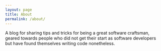```yaml
---
layout: page
title: About
permalink: /about/
---
```


A blog for sharing tips and tricks for being a great software craftsman, geared towards people who did not get their start as software developers but have found themselves writing code nonetheless. 
